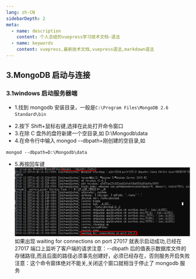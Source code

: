 ```yaml
---
lang: zh-CN
sidebarDepth: 2
meta:
  - name: description
    content: 个人总结的vuepress学习技术文档-语法
  - name: keywords
    content: vuepress,最新技术文档,vuepress语法,markdown语法
---
```

## 3.MongoDB 启动与连接

### 3.1windows 启动服务器端

* 1.找到 mongodb 安装目录，一般是`C:\Program Files\MongoDB 2.6 Standard\bin`

- 2.按下 Shift+鼠标右键,选择在此处打开命令窗口
- 3.在除 C 盘外的盘符新建一个空目录,如 D:\Mongodb\data
- 4.在命令行中输入 mongod --dbpath=刚创建的空目录,如

```
mongod --dbpath=D:\Mongodb\data
```

* 5.再按回车键
  ![](/article/3.png)
  如果出现 waiting for connections on port 27017 就表示启动成功,已经在 27017 端口上监听了客户端的请求注意：--dbpath 后的值表示数据库文件的存储路径,而且后面的路径必须事先创建好，必须已经存在，否则服务开启失败注意：这个命令窗体绝对不能关,关闭这个窗口就相当于停止了 mongodb 服务
